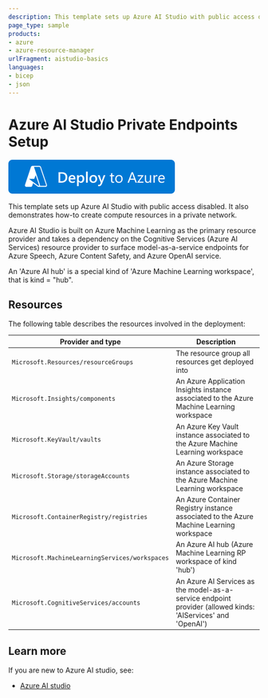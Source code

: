 ```yaml
---
description: This template sets up Azure AI Studio with public access disabled. It also demonstrates how-to create compute resources in a private network.
page_type: sample
products:
- azure
- azure-resource-manager
urlFragment: aistudio-basics
languages:
- bicep
- json
---
```

# Azure AI Studio Private Endpoints Setup

[![Deploy To Azure](https://raw.githubusercontent.com/Azure/azure-quickstart-templates/master/1-CONTRIBUTION-GUIDE/images/deploytoazure.svg?sanitize=true)](https://portal.azure.com/#create/Microsoft.Template/uri/https%3A%2F%2Fraw.githubusercontent.com%2Fctava-msft%2Faistudio-private%2Fmain%2Fazuredeploy.json)

This template sets up Azure AI Studio with public access disabled. It also demonstrates how-to create compute resources in a private network.

Azure AI Studio is built on Azure Machine Learning as the primary resource provider and takes a dependency on the Cognitive Services (Azure AI Services) resource provider to surface model-as-a-service endpoints for Azure Speech, Azure Content Safety, and Azure OpenAI service.

An 'Azure AI hub' is a special kind of 'Azure Machine Learning workspace', that is kind = "hub".

## Resources

The following table describes the resources involved in the deployment:

| Provider and type | Description |
| - | - |
| `Microsoft.Resources/resourceGroups` | The resource group all resources get deployed into |
| `Microsoft.Insights/components` | An Azure Application Insights instance associated to the Azure Machine Learning workspace |
| `Microsoft.KeyVault/vaults` | An Azure Key Vault instance associated to the Azure Machine Learning workspace |
| `Microsoft.Storage/storageAccounts` | An Azure Storage instance associated to the Azure Machine Learning workspace |
| `Microsoft.ContainerRegistry/registries` | An Azure Container Registry instance associated to the Azure Machine Learning workspace |
| `Microsoft.MachineLearningServices/workspaces` | An Azure AI hub (Azure Machine Learning RP workspace of kind 'hub') |
| `Microsoft.CognitiveServices/accounts` | An Azure AI Services as the model-as-a-service endpoint provider (allowed kinds: 'AIServices' and 'OpenAI') |

## Learn more

If you are new to Azure AI studio, see:

- [Azure AI studio](https://aka.ms/aistudio/docs)